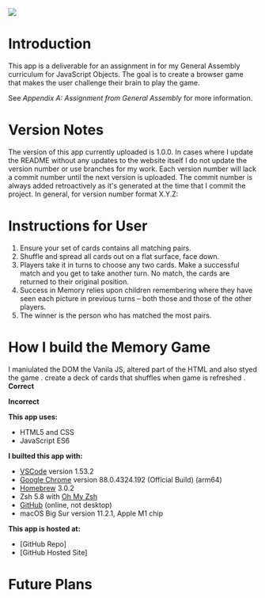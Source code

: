 
<img src="https://imgur.com/BlaTOM2.png">


# Introduction

This app is a deliverable for an assignment in for my General Assembly curriculum for JavaScript Objects.  The goal is to create a browser game that makes the user challenge their brain to play the game.

See *Appendix A: Assignment from General Assembly* for more information.

# Version Notes

The version of this app currently uploaded is 1.0.0.  In cases where I update the README without any updates to the website itself I do not update the version number or use branches for my work.  Each version number will lack a commit number until the next version is uploaded.  The commit number is always added retroactively as it's generated at the time that I commit the project.  In general, for version number format X.Y.Z:

# Instructions for User
1. Ensure your set of cards contains all matching pairs.
2. Shuffle and spread all cards out on a flat surface, face down.
3. Players take it in turns to choose any two cards. Make a successful match and you get to take another turn. No match, the cards are returned to their original position.
4. Success in Memory relies upon children remembering where they have seen each picture in previous turns – both those and those of the other players.
5. The winner is the person who has matched the most pairs.


# How I build the Memory Game 
I maniulated the DOM the Vanila JS, altered part of the HTML and also styed the game 
    . create a deck of cards that shuffles when game is refreshed 
    . 
**Correct**


**Incorrect**




**This app uses:**
* HTML5 and CSS
* JavaScript ES6

**I builted this app with:**
* [VSCode](https://code.visualstudio.com/) version 1.53.2
* [Google Chrome](https://www.google.com/chrome/) version 88.0.4324.192 (Official Build) (arm64)
* [Homebrew](https://brew.sh/) 3.0.2
* Zsh 5.8 with [Oh My Zsh](https://ohmyz.sh/)
* [GitHub](https://github.com/) (online, not desktop)
* macOS Big Sur version 11.2.1, Apple M1 chip

**This app is hosted at:**
* [GitHub Repo]
* [GitHub Hosted Site]

# Future Plans

